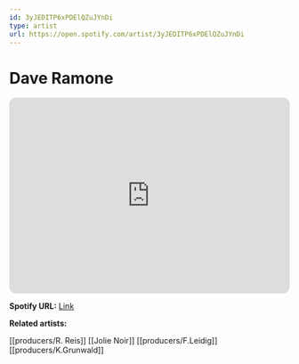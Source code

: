 ```yaml
---
id: 3yJEDITP6xPDElQZuJYnDi
type: artist
url: https://open.spotify.com/artist/3yJEDITP6xPDElQZuJYnDi
---
```

# Dave Ramone

<iframe style="border-radius:12px" src="https://open.spotify.com/embed/artist/3yJEDITP6xPDElQZuJYnDi" width="100%" height="352" frameBorder="0" allowfullscreen="" allow="autoplay; clipboard-write; encrypted-media; fullscreen; picture-in-picture" loading="lazy"></iframe>

**Spotify URL:** [Link](https://open.spotify.com/artist/3yJEDITP6xPDElQZuJYnDi)

**Related artists:**

[[producers/R. Reis]]
[[Jolie Noir]]
[[producers/F.Leidig]]
[[producers/K.Grunwald]]
